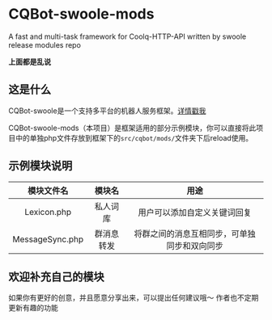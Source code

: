 # CQBot-swoole-mods
A fast and multi-task framework for Coolq-HTTP-API written by swoole release modules repo

**上面都是乱说**


## 这是什么
CQBot-swoole是一个支持多平台的机器人服务框架。[详情戳我](https://github.com/crazywhalecc/CQBot-swoole)

CQBot-swoole-mods（本项目）是框架适用的部分示例模块，你可以直接将此项目中的单独php文件存放到框架下的```src/cqbot/mods/```文件夹下后reload使用。


## 示例模块说明
| 模块文件名 | 模块名 | 用途 |
| :-: | :-: | :-: |
| Lexicon.php | 私人词库 | 用户可以添加自定义关键词回复 |
| MessageSync.php | 群消息转发 | 将群之间的消息互相同步，可单独同步和双向同步 |


## 欢迎补充自己的模块
如果你有更好的创意，并且愿意分享出来，可以提出任何建议哦～
作者也不定期更新有趣的功能
